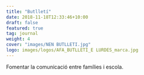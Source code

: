 ```yaml
---
title: "Butlletí"
date: 2018-11-18T12:33:46+10:00
draft: false
featured: true
tag: journal
weight: 4
cover: "images/NEN BUTLLETI.jpg"
logo: images/logos/AFA_BUTLLETI_E LURDES_marca.jpg
---
```


Fomentar la comunicació entre famílies i escola.
